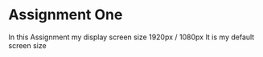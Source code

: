 # Assignment One

In this Assignment my display screen size 1920px / 1080px It is my default screen size
